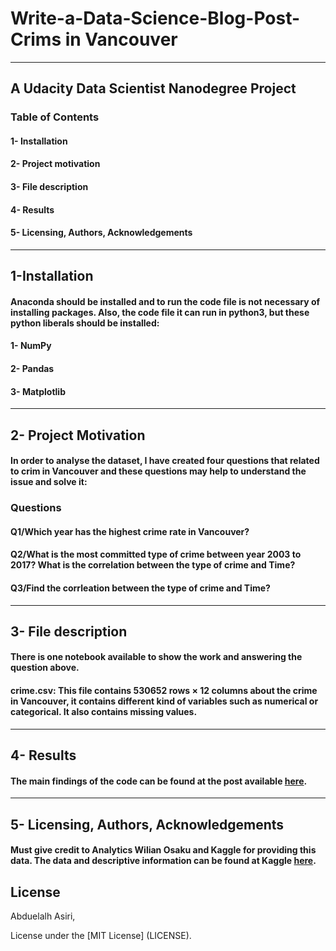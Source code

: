 # Write-a-Data-Science-Blog-Post-Crims in Vancouver
______________________________________________________________________________________

## A Udacity Data Scientist Nanodegree Project
### Table of Contents
#### 1-	Installation
#### 2-	Project motivation
#### 3-	File description
#### 4-	Results
#### 5-	Licensing, Authors, Acknowledgements 

___________________________________________________________________________________________________________________________________________


## 1-Installation
#### Anaconda should be installed and to run the code file is not necessary of installing packages. Also, the code file it can run in python3, but these python liberals should be installed:
#### 1-	NumPy 
#### 2-	Pandas 
#### 3-	Matplotlib

___________________________________________________________________________________________________________________________________________


## 2-	Project Motivation
#### In order to analyse the dataset, I have created four questions that related to crim in Vancouver and these questions may help to understand the issue and solve it:

###  __Questions__                 
#### __Q1/Which year has the highest crime rate in Vancouver?__
 #### __Q2/What is the most committed type of crime between year 2003 to 2017? What is the correlation between the type of crime and Time?__ 
#### __Q3/Find the corrleation between the type of crime and Time?__
___________________________________________________________________________________________________________________________________________


## 3-	File description
#### There is one notebook available to show the work and answering the question above.
#### crime.csv: This file contains 530652 rows × 12 columns about the crime in Vancouver, it contains different kind of variables such as numerical or categorical. It also contains missing values.

________________________________________________________________________________________________________________________________________

## 4- Results

#### The main findings of the code can be found at the post available [here](https://github.com/Abdol9900/Write-a-Data-Science-Blog-Post-in-crime-in-Vancouver/blob/master/crime_in_Vancouver.ipynb).

___________________________________________________________________________________________________________________________________________

## 5-	Licensing, Authors, Acknowledgements 

#### Must give credit to Analytics Wilian Osaku and Kaggle for providing this data. The data and descriptive information can be found at Kaggle [here](https://www.kaggle.com/wosaku/crime-in-vancouver).

## License 
Abduelalh Asiri,

License under the [MIT License] (LICENSE).
